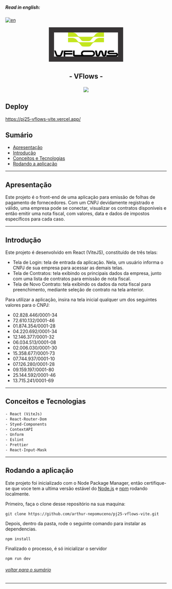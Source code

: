 ##### **Read in english:**
[![en](https://img.shields.io/badge/lang-en-blue.svg)](https://github.com/arthur-nepomuceno/pj25-vflows-vite/blob/master/README.md)

<p align="center">
   <img src="src/assets/images/logo.png" alt="VFlows" width="200px" style="background:#373435; padding:16px"/>
</p>

## <p align = "center">  - VFlows - </p>

<p align = "center">
   <img src="https://img.shields.io/badge/autor-Arthur Nepomuceno-093D04?style=flat-square" />
</p>

## Deploy

https://pj25-vflows-vite.vercel.app/

## Sumário
   - [Apresentação](#apresentação)
   - [Introdução](#introdução)
   - [Conceitos e Tecnologias](#conceitos-e-tecnologias)
   - [Rodando a aplicação](#rodando-a-aplicação)

***


## Apresentação
   Este projeto é o front-end de uma aplicação para emissão de folhas de pagamento de fornecedores.
   Com um CNPJ devidamente registrado e válido, uma empresa pode se conectar, visualizar os contratos disponíveis
   e então emitir uma nota fiscal, com valores, data e dados de impostos específicos para cada caso.
   
***

## Introdução
   Este projeto é desenvolvido em React (ViteJS), constituído de três telas:
   - Tela de Login: tela de entrada da aplicação. Nela, um usuário informa o CNPJ de sua empresa para acessar as demais telas.
   - Tela de Contratos: tela exibindo os principais dados da empresa, junto com uma lista de contratos para emissão de nota fiscal.
   - Tela de Novo Contrato: tela exibindo os dados da nota fiscal para preenchimento, mediante seleção de contrato na tela anterior.
   
   Para utilizar a aplicação, insira na tela inicial qualquer um dos seguintes valores para o CNPJ:
   - 02.828.446/0001-34
   - 72.610.132/0001-46
   - 01.874.354/0001-28
   - 04.220.692/0001-34
   - 12.146.377/0001-32
   - 06.034.513/0001-08
   - 02.006.030/0001-30
   - 15.358.677/0001-73
   - 07.744.937/0001-10
   - 07.126.280/0001-28
   - 09.159.197/0001-80
   - 25.144.592/0001-46
   - 13.715.241/0001-69
   
***

## Conceitos e Tecnologias
    - React (ViteJs)
    - React-Router-Dom
    - Styed-Components
    - ContextAPI
    - Unform
    - Eslint
    - Prettier
    - React-Input-Mask

***

## Rodando a aplicação
Este projeto foi inicializado com o Node Package Manager, então certifique-se que voce tem a ultima versão estável do [Node.js](https://nodejs.org/en/download/) e [npm](https://www.npmjs.com/) rodando localmente.

Primeiro, faça o clone desse repositório na sua maquina:

```
git clone https://github.com/arthur-nepomuceno/pj25-vflows-vite.git
```

Depois, dentro da pasta, rode o seguinte comando para instalar as dependencias.

```
npm install
```

Finalizado o processo, é só inicializar o servidor
```
npm run dev
```
###### [voltar para o sumário](#sumário)
***
